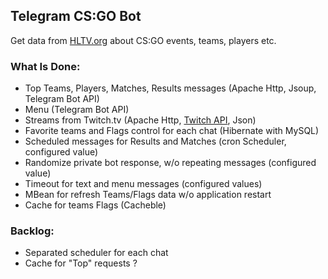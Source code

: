## Telegram CS:GO Bot
Get data from [HLTV.org](https://HLTV.org/) about CS:GO events, teams, players etc. 

### What Is Done:
- Top Teams, Players, Matches, Results messages (Apache Http, Jsoup, Telegram Bot API)
- Menu (Telegram Bot API)
- Streams from Twitch.tv (Apache Http, [Twitch API](https://dev.twitch.tv/docs/v5), Json)
- Favorite teams and Flags control for each chat (Hibernate with MySQL) 
- Scheduled messages for Results and Matches (cron Scheduler, configured value)
- Randomize private bot response, w/o repeating messages (configured value)
- Timeout for text and menu messages (configured values)
- MBean for refresh Teams/Flags data w/o application restart
- Cache for teams Flags (Cacheble)

### Backlog:

- Separated scheduler for each chat
- Cache for "Top" requests ? 
